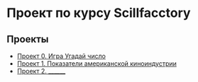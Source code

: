 # Проект по курсу Scillfacctory

## Проекты

* [Проект 0. Игра Угадай число](https://github.com/aredkin-u/skillfactory_rds/blob/main/module_0)
* [Проект 1. Показатели американской киноиндустрии]((https://github.com/aredkin-u/skillfactory_rds/blob/main/module_1))
* [Проект 2. ______](_________)
